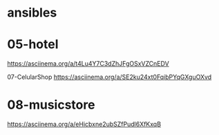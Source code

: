 # ansibles

# 05-hotel
https://asciinema.org/a/t4Lu4Y7C3dZhJFgOSxVZCnEDV

07-CelularShop
https://asciinema.org/a/SE2ku24xt0FqibPYqGXguOXvd
# 08-musicstore
https://asciinema.org/a/eHicbxne2ubSZfPudl6XfKxqB
